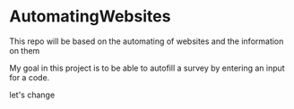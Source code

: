 # AutomatingWebsites
This repo will be based on the automating of websites and the information on them



My goal in this project is to be able to autofill a survey by entering an input for a code.

let's change
